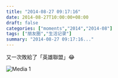 ```yaml
---
title: "2014-08-27 09:17:16"
date: 2014-08-27T10:00:00+08:00
draft: false
categories: ["moments","2014","2014-08"]
tags: ["朋友圈","生活记录"]
summary: "2014-08-27 09:17:16..."
---
```


又一次敗給了「英雄聯盟」😂

![Media 1](/Moments/photos/2014-08-27/201408270917160.jpg)

